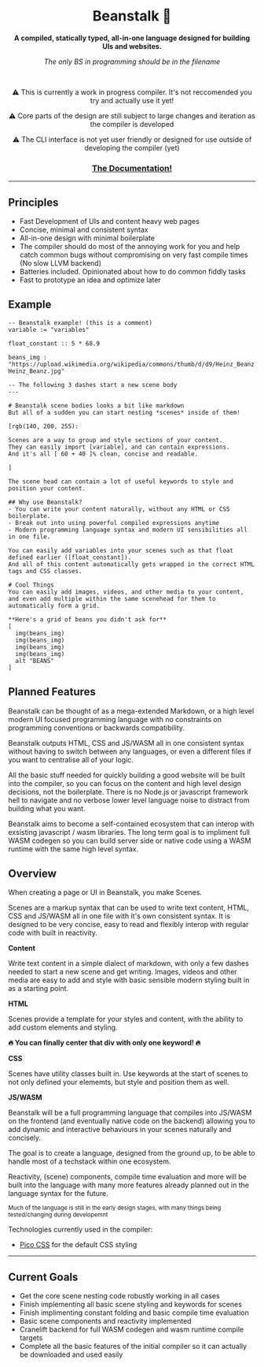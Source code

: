 <div align="center">

  <h1>Beanstalk 🌱</h1>

  <p>
    <strong>A compiled, statically typed, all-in-one language designed for building UIs and websites.</strong>
  </p>

  *The only BS in programming should be in the filename*

  <br>

  <p>⚠️ This is currently a work in progress compiler. It's not reccomended you try and actually use it yet!</p>
  <p>⚠️ Core parts of the design are still subject to large changes and iteration as the compiler is developed</p>
  <p>⚠️ The CLI interface is not yet user friendly or designed for use outside of developing the compiler (yet)</p>

  <h3>
    <a href="https://h3licopter.github.io/beanstalk">
      The Documentation!
    </a>
  </h3>

</div>

---

## Principles
  - Fast Development of UIs and content heavy web pages
  - Concise, minimal and consistent syntax
  - All-in-one design with minimal boilerplate
  - The compiler should do most of the annoying work for you and help catch common bugs without compromising on very fast compile times (No slow LLVM backend)
  - Batteries included. Opinionated about how to do common fiddly tasks
  - Fast to prototype an idea and optimize later

## Example

    -- Beanstalk example! (this is a comment)
    variable := "variables"

    float_constant :: 5 * 68.9

    beans_img : "https://upload.wikimedia.org/wikipedia/commons/thumb/d/d9/Heinz_Beanz.jpg/2560px-Heinz_Beanz.jpg"

    -- The following 3 dashes start a new scene body
    ---
    
    # Beanstalk scene bodies looks a bit like markdown
    But all of a sudden you can start nesting *scenes* inside of them!

    [rgb(140, 200, 255): 
    
    Scenes are a way to group and style sections of your content. 
    They can easily import [variable], and can contain expressions. 
    And it's all [ 60 + 40 ]% clean, concise and readable.
    
    ]

    The scene head can contain a lot of useful keywords to style and position your content.

    ## Why use Beanstalk?
    - You can write your content naturally, without any HTML or CSS boilerplate.
    - Break out into using powerful compiled expressions anytime
    - Modern programming language syntax and modern UI sensibilities all in one file.

    You can easily add variables into your scenes such as that float defined earlier ([float_constant]). 
    And all of this content automatically gets wrapped in the correct HTML tags and CSS classes.

    # Cool Things
    You can easily add images, videos, and other media to your content,
    and even add multiple within the same scenehead for them to automatically form a grid.

    **Here's a grid of beans you didn't ask for**
    [
      img(beans_img)
      img(beans_img)
      img(beans_img)
      img(beans_img) 
      alt "BEANS"
    ]

## Planned Features
Beanstalk can be thought of as a mega-extended Markdown, or a high level modern UI focused programming language with no constraints on programming conventions or backwards compatibility.

Beanstalk outputs HTML, CSS and JS/WASM all in one consistent syntax without having to switch between any languages, or even a different files if you want to centralise all of your logic.

All the basic stuff needed for quickly building a good website will be built into the compiler, so you can focus on the content and high level design decisions, not the boilerplate. There is no Node.js or javascript framework hell to navigate and no verbose lower level language noise to distract from building what you want.

Beanstalk aims to become a self-contained ecosystem that can interop with exsisting javascript / wasm libraries. The long term goal is to impliment full WASM codegen so you can build server side or native code using a WASM runtime with the same high level syntax.

## Overview
When creating a page or UI in Beanstalk, you make Scenes.

Scenes are a markup syntax that can be used to write text content, HTML, CSS and JS/WASM all in one file with it's own consistent syntax. It is designed to be very concise, easy to read and flexibly interop with regular code with built in reactivity.

**Content**

Write text content in a simple dialect of markdown, with only a few dashes needed to start a new scene and get writing. Images, videos and other media are easy to add and style with basic sensible modern styling built in as a starting point.

**HTML**

Scenes provide a template for your styles and content, with the ability to add custom elements and styling.

**🔥 You can finally center that div with only one keyword! 🔥**

**CSS**

Scenes have utility classes built in. Use keywords at the start of scenes to not only defined your elememts, but style and position them as well.

**JS/WASM**

Beanstalk will be a full programming language that compiles into JS/WASM on the frontend (and eventually native code on the backend) allowing you to add dynamic and interactive behaviours in your scenes naturally and concisely. 

The goal is to create a language, designed from the ground up, to be able to handle most of a techstack within one ecosystem.

Reactivity, (scene) components, compile time evaluation and more will be built into the language with many more features already planned out in the language syntax for the future.

<sub>Much of the language is still in the early design stages, with many things being tested/changing during developemnt</sub>

Technologies currently used in the compiler:
- [Pico CSS](https://picocss.com/) for the default CSS styling

---

## Current Goals
  - Get the core scene nesting code robustly working in all cases
  - Finish implementing all basic scene styling and keywords for scenes
  - Finish implimenting constant folding and basic compile time evaluation
  - Basic scene components and reactivity implemented
  - Cranelift backend for full WASM codegen and wasm runtime compile targets
  - Complete all the basic features of the initial compiler so it can actually be downloaded and used easily 
